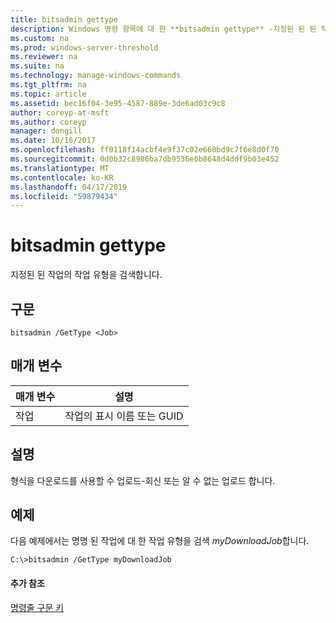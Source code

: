 ```yaml
---
title: bitsadmin gettype
description: Windows 명령 항목에 대 한 **bitsadmin gettype** -지정된 된 된 작업의 작업 유형을 검색 합니다.
ms.custom: na
ms.prod: windows-server-threshold
ms.reviewer: na
ms.suite: na
ms.technology: manage-windows-commands
ms.tgt_pltfrm: na
ms.topic: article
ms.assetid: bec16f04-3e95-4587-889e-3de6ad03c9c8
author: coreyp-at-msft
ms.author: coreyp
manager: dongill
ms.date: 10/16/2017
ms.openlocfilehash: ff0118f14acbf4e9f37c02e660bd9c7f6e8d0f70
ms.sourcegitcommit: 0d0b32c8986ba7db9536e0b8648d4ddf9b03e452
ms.translationtype: MT
ms.contentlocale: ko-KR
ms.lasthandoff: 04/17/2019
ms.locfileid: "59879434"
---
```

# <a name="bitsadmin-gettype"></a>bitsadmin gettype



지정된 된 작업의 작업 유형을 검색합니다.

## <a name="syntax"></a>구문

```
bitsadmin /GetType <Job>
```

## <a name="parameters"></a>매개 변수

|매개 변수|설명|
|---------|-----------|
|작업|작업의 표시 이름 또는 GUID|

## <a name="remarks"></a>설명

형식을 다운로드를 사용할 수 업로드-회신 또는 알 수 없는 업로드 합니다.

## <a name="BKMK_examples"></a>예제

다음 예제에서는 명명 된 작업에 대 한 작업 유형을 검색 *myDownloadJob*합니다.
```
C:\>bitsadmin /GetType myDownloadJob
```

#### <a name="additional-references"></a>추가 참조

[명령줄 구문 키](command-line-syntax-key.md)